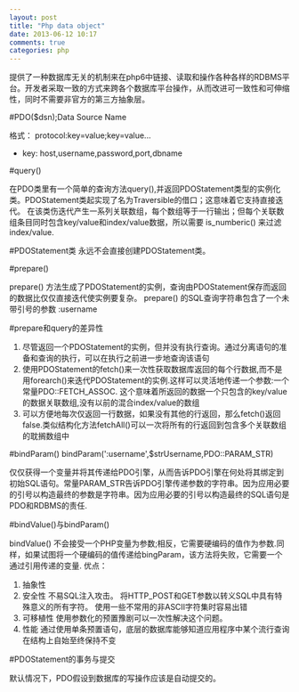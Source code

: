 ```yaml
---
layout: post
title: "Php data object"
date: 2013-06-12 10:17
comments: true
categories: php
---
```

提供了一种数据库无关的机制来在php6中链接、读取和操作各种各样的RDBMS平台。开发者采取一致的方式来跨各个数据库平台操作，从而改进可一致性和可伸缩性，同时不需要非官方的第三方抽象层。


#PDO($dsn);Data Source Name

格式：
    protocol:key=value;key=value...

   * key: host,username,password,port,dbname

#query()

在PDO类里有一个简单的查询方法query(),并返回PDOStatement类型的实例化类。PDOStatement类起实现了名为Traversible的借口；这意味着它支持直接迭代。 在该类伤迭代产生一系列关联数组，每个数组等于一行输出；但每个关联数组条目同时包含key/value和index/value数据，所以需要 is_numberic() 来过滤index/value.

#PDOStatement类
永远不会直接创建PDOStatement类。

#prepare()

prepare() 方法生成了PDOStatement的实例，查询由PDOStatement保存而返回的数据比仅仅直接迭代使实例要复杂。 prepare() 的SQL查询字符串包含了一个未带引号的参数 :username

#prepare和query的差异性


  1. 尽管返回一个PDOStatement的实例，但并没有执行查询。通过分离语句的准备和查询的执行，可以在执行之前进一步地查询该语句
  2. 使用PDOStatement的fetch()来一次性获取数据库返回的每个行数据,而不是用forearch()来迭代PDOStatement的实例.这样可以灵活地传递一个参数:一个常量PDO::FETCH_ASSOC. 这个意味着所返回的数据一个只包含的key/value的数据关联数组,没有以前的混合index/value的数组
  3. 可以方便地每次仅返回一行数据，如果没有其他的行返回，那么fetch()返回false.类似结构化方法fetchAll()可以一次将所有的行返回到包含多个关联数组的耽搁数组中

#bindParam()
    bindParam(':username',$strUsername,PDO::PARAM_STR)

仅仅获得一个变量并将其传递给PDO引擎，从而告诉PDO引擎在何处将其绑定到初始SQL语句。常量PARAM_STR告诉PDO引擎传递参数的字符串。因为应用必要的引号以构造最终的参数是字符串。因为应用必要的引号以构造最终的SQL语句是PDO和RDBMS的责任.


#bindValue()与bindParam()

bindValue() 不会接受一个PHP变量为参数;相反，它需要硬编码的值作为参数.同样，如果试图将一个硬编码的值传递给bingParam，该方法将失败，它需要一个通过引用传递的变量.
优点：

  1. 抽象性
  2. 安全性 不易SQL注入攻击。 将HTTP_POST和GET参数以转义SQL中具有特殊意义的所有字符。 使用一些不常用的非ASCII字符集时容易出错
  3. 可移植性 使用参数化的预置豫剧可以一次性解决这个问题。
  4. 性能 通过使用单条预置语句，底层的数据库能够知道应用程序中某个流行查询在结构上自始至终保持不变

#PDOStatement的事务与提交

默认情况下，PDO假设到数据库的写操作应该是自动提交的。

